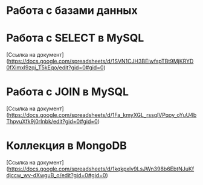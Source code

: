 # Работа с базами данных

# Работа с SELECT в MySQL
[Ссылка на документ] (https://docs.google.com/spreadsheets/d/1SVN1CJH3BEiwfspTBt9MjKRYD0fXimxl9zqi_T5kEqo/edit?gid=0#gid=0)
# Работа с JOIN в MySQL
[Ссылка на документ] (https://docs.google.com/spreadsheets/d/1Fa_kmyXGL_rssqlVPqoy_oYuU4bThpvuXfk9j0rInbk/edit?gid=0#gid=0)
# Коллекция в MongoDB
[Ссылка на документ] (https://docs.google.com/spreadsheets/d/1kqkpxlv9LsJWn398b6EbtNJuKfdjccw_wv-dXwguB_o/edit?gid=0#gid=0)
